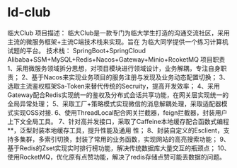 # ld-club
临大Club
项目描述：
临大Club是一款专门为临大学生打造的沟通交流社区，采用主流的微服务框架+主流C端技术栈来实现。旨在
为临大同学提供一个练习计算机试题的平台。
技术栈：
SpringBoot+SpringCloud Alibaba+SSM+MySQL+Redis+Nacos+Gateway+Minio+RcoketMQ
项目职责
1、采用微服务领域拆分思想，对项目模块进行领域设计，业务解耦，专注自身职责；
2、基于Nacos来实现业务项目的服务注册与发现及业务动态配置切换；
3、选取主流鉴权框架Sa-Token来替代传统的Secruity，提高开发效率；
4、采用Gateway配合Redis实现统一的鉴权及分布式会话共享功能，在网关层实现统一的全局异常处理；
5、采取工厂+策略模式实现微信的消息解耦处理，采取适配器模式实现OSS对接.
6、使用ThreadLocal配合网关拦截器，feign拦截器，封装用户上下文全局工具。
7、针对高并发接口，采取了Caffeine本地缓存配合函数式编程**，泛型封装本地缓存工具，提升性能及通用
性；
8、封装自定义的Esclient，支持多集群，多索引切换，封装了常用的业务函数，实现网站的高亮搜索功能；
9、基于Redis的Zset实现实时排行榜功能，解决传统数据库大量交互的瓶颈点；
10、使用RocketMQ，优化原有点赞功能，解决了redis存储点赞可能丢数据的问题。


